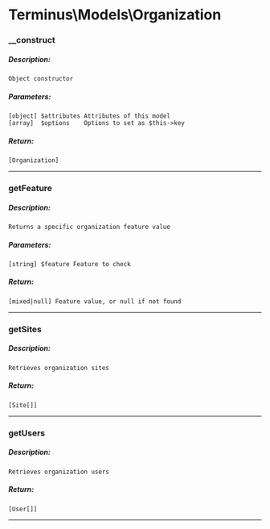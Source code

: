 # Terminus\Models\Organization

### __construct
##### Description:
    Object constructor

##### Parameters:
    [object] $attributes Attributes of this model
    [array]  $options    Options to set as $this->key

##### Return:
    [Organization]

---

### getFeature
##### Description:
    Returns a specific organization feature value

##### Parameters:
    [string] $feature Feature to check

##### Return:
    [mixed|null] Feature value, or null if not found

---

### getSites
##### Description:
    Retrieves organization sites

##### Return:
    [Site[]]

---

### getUsers
##### Description:
    Retrieves organization users

##### Return:
    [User[]]

---

